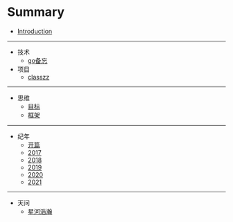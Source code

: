 # Summary

* [Introduction](README.md)

-----
* 技术
    * [go备忘](技术/go备忘.md)
* 项目
    * [classzz](项目/classzz.md)

-----
* 思维
    * [目标](思维/目标.md)
    * [框架](思维/框架.md)

-----
* 纪年
    * [开篇](纪年/index.md)
    * [2017](纪年/2017.md)
    * [2018](纪年/2018.md)
    * [2019](纪年/2019.md)
    * [2020](纪年/2020.md)
    * [2021](纪年/2021.md)

-----
* 天问
    * [星河浩瀚](天问/星系.md)

